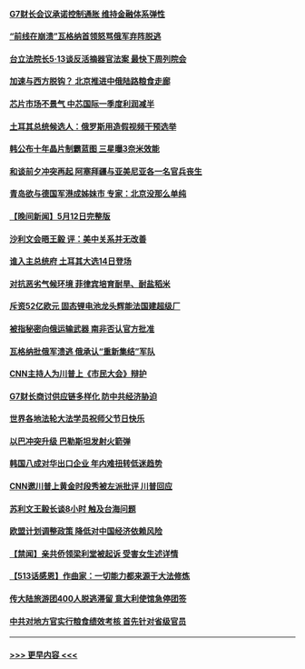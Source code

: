 #### [G7财长会议承诺控制通胀 维持金融体系弹性](../pages/prog202/a103711936.md?t=05140043) 
#### [“前线在崩溃”瓦格纳首领怒骂俄军弃阵脱逃](../pages/prog202/a103711901.md?t=05140043) 
#### [台立法院长5·13谈反活摘器官法案 最快下周列院会](../pages/prog202/a103711842.md?t=05140043) 
#### [加速与西方脱钩？ 北京推进中俄陆路粮食走廊](../pages/prog202/a103711783.md?t=05140043) 
#### [芯片市场不景气 中芯国际一季度利润减半](../pages/prog202/a103711776.md?t=05140043) 
#### [土耳其总统候选人：俄罗斯用造假视频干预选举](../pages/prog202/a103711779.md?t=05140043) 
#### [韩公布十年晶片制霸蓝图 三星曝3奈米效能](../pages/prog202/a103711712.md?t=05140043) 
#### [和谈前夕冲突再起 阿塞拜疆与亚美尼亚各一名官兵丧生](../pages/prog202/a103711709.md?t=05140043) 
#### [青岛欲与德国军港成姊妹市 专家：北京没那么单纯](../pages/prog202/a103711638.md?t=05140043) 
#### [【晚间新闻】5月12日完整版](../pages/prog202/a103711070.md?t=05140043) 
#### [沙利文会晤王毅 评：美中关系并无改善](../pages/prog202/a103711089.md?t=05140043) 
#### [谁入主总统府 土耳其大选14日登场](../pages/prog202/a103711125.md?t=05140043) 
#### [对抗恶劣气候环境 菲律宾培育耐旱、耐盐稻米](../pages/prog202/a103711100.md?t=05140043) 
#### [斥资52亿欧元 固态锂电池龙头辉能法国建超级厂](../pages/prog202/a103711066.md?t=05140043) 
#### [被指秘密向俄运输武器 南非否认官方批准](../pages/prog202/a103710911.md?t=05140043) 
#### [瓦格纳批俄军溃逃 俄承认“重新集结”军队](../pages/prog202/a103710909.md?t=05140043) 
#### [CNN主持人为川普上《市民大会》辩护](../pages/prog202/a103710600.md?t=05140043) 
#### [G7财长商讨供应链多样化 防中共经济胁迫](../pages/prog202/a103710612.md?t=05140043) 
#### [世界各地法轮大法学员祝师父节日快乐](../pages/prog202/a103710575.md?t=05140043) 
#### [以巴冲突升级 巴勒斯坦发射火箭弹](../pages/prog202/a103710613.md?t=05140043) 
#### [韩国八成对华出口企业 年内难扭转低迷趋势](../pages/prog202/a103710615.md?t=05140043) 
#### [CNN邀川普上黄金时段秀被左派批评 川普回应](../pages/prog202/a103710530.md?t=05140043) 
#### [苏利文王毅长谈8小时 触及台海问题](../pages/prog202/a103710611.md?t=05140043) 
#### [欧盟计划调整政策 降低对中国经济依赖风险](../pages/prog202/a103710610.md?t=05140043) 
#### [【禁闻】亲共侨领梁利堂被起诉 受害女生述详情](../pages/prog202/a103710539.md?t=05140043) 
#### [【513话感恩】作曲家：一切能力都来源于大法修炼](../pages/prog202/a103710548.md?t=05140043) 
#### [传大陆旅游团400人脱逃滞留 意大利使馆急停团签](../pages/prog202/a103710499.md?t=05140043) 
#### [中共对地方官实行粮食绩效考核 首先针对省级官员](../pages/prog202/a103710425.md?t=05140043) 

----
#### [ >>> 更早内容 <<< ](../indexes/prog202-earlier.md)

